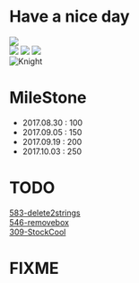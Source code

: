 # Have a nice day

![](http://orig14.deviantart.net/ebfa/f/2014/073/1/d/gengar_by_creepyjellyfish-d7a49lv.gif)<br>
![](http://orig10.deviantart.net/a0d1/f/2014/073/5/5/unown_lima_by_creepyjellyfish-d7a48td.gif)
![](http://orig00.deviantart.net/8206/f/2014/073/a/6/unown_sierra_by_creepyjellyfish-d7a48sx.gif)
![](http://orig00.deviantart.net/c693/f/2014/073/0/b/unown_tango_by_creepyjellyfish-d7a48sv.gif)<br>
![Knight](http://heroworld.gamerhome.com/images/show/anime8.gif) <br>

# MileStone

- 2017.08.30 : 100
- 2017.09.05 : 150
- 2017.09.19 : 200
- 2017.10.03 : 250

    
# TODO  

[583-delete2strings](./583-Delete2Strings/deleteTwoStrings/Solution.java)<br>
[546-removebox](./546-RMBox/rmbox/Solution.java)<br>
[309-StockCool](./309-StockCool/stockCool/Solution.java)<br>

# FIXME





